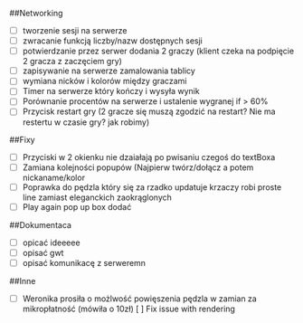 ##Networking
- [ ] tworzenie sesji na serwerze
- [ ] zwracanie funkcją liczby/nazw dostępnych sesji
- [ ] potwierdzanie przez serwer dodania 2 graczy (klient czeka na podpięcie 2 gracza z zaczęciem gry)
- [ ] zapisywanie na serwerze zamalowania tablicy
- [ ] wymiana nicków i kolorów między graczami
- [ ] Timer na serwerze który kończy i wysyła wynik
- [ ] Porównanie procentów na serwerze i ustalenie wygranej if > 60%
- [ ] Przycisk restart gry (2 gracze się muszą zgodzić na restart? Nie ma restertu w czasie gry? jak robimy)

##Fixy
- [ ] Przyciski w 2 okienku nie dzaiałają po pwisaniu czegoś do textBoxa
- [ ] Zamiana kolejności popupów (Najpierw twórz/dołącz a potem nickaname/kolor
- [ ] Poprawka do pędzla który się za rzadko updatuje krzaczy robi proste line zamiast eleganckich zaokrąglonych
- [ ] Play again pop up box dodać

##Dokumentaca
- [ ] opicać ideeeee
- [ ] opisać gwt
- [ ] opisać komunikacę z serweremn

##Inne
- [ ] Weronika prosiła o możlwość powięszenia pędzla w zamian za mikropłatność (mówiła o 10zł)
[ ] Fix issue with rendering
